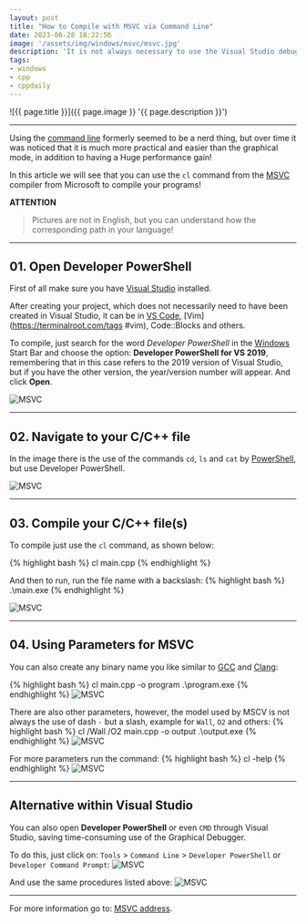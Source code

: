 ```yaml
---
layout: post
title: "How to Compile with MSVC via Command Line"
date: 2023-06-28 18:22:56
image: '/assets/img/windows/msvc/msvc.jpg'
description: 'It is not always necessary to use the Visual Studio debugger on Windows.'
tags:
- windows
- cpp
- cppdaily
---
```


![{{ page.title }}]({{ page.image }} '{{ page.description }}')

---

Using the [command line](https://terminalroot.com/tags#commands) formerly seemed to be a nerd thing, but over time it was noticed that it is much more practical and easier than the graphical mode, in addition to having a Huge performance gain!

In this article we will see that you can use the `cl` command from the [MSVC](https://learn.microsoft.com/en-us/cpp/build/reference/compiler-options?view=msvc-170) compiler from Microsoft to compile your programs!

**ATTENTION**
> Pictures are not in English, but you can understand how the corresponding path in your language!

---

## 01. Open Developer PowerShell
First of all make sure you have [Visual Studio](https://visualstudio.microsoft.com/) installed.

After creating your project, which does not necessarily need to have been created in Visual Studio, it can be in [VS Code](https://terminalroot.com/tags#vscode), [Vim](https://terminalroot.com/tags #vim), Code::Blocks and others.

To compile, just search for the word *Developer PowerShell* in the [Windows](https://terminalroot.com/tags#windows) Start Bar and choose the option: **Developer PowerShell for VS 2019**, remembering that in this case refers to the 2019 version of Visual Studio, but if you have the other version, the year/version number will appear. And click **Open**.

![MSVC](/assets/img/windows/msvc/MSVC-01-01.jpg)

---

## 02. Navigate to your C/C++ file
In the image there is the use of the commands `cd`, `ls` and `cat` by [PowerShell](https://terminalroot.com/tags#powershell), but use Developer PowerShell.

![MSVC](/assets/img/windows/msvc/MSVC-01-02.jpg)

---

## 03. Compile your C/C++ file(s)
To compile just use the `cl` command, as shown below:

{% highlight bash %}
cl main.cpp
{% endhighlight %}

And then to run, run the file name with a backslash:
{% highlight bash %}
.\main.exe
{% endhighlight %}

![MSVC](/assets/img/windows/msvc/MSVC-01-03.jpg)

---

## 04. Using Parameters for MSVC
You can also create any binary name you like similar to [GCC](https://terminalroot.com/tags#gcc) and [Clang](https://terminalroot.com/tags#clang):

{% highlight bash %}
cl main.cpp -o program
.\program.exe
{% endhighlight %}
![MSVC](/assets/img/windows/msvc/MSVC-01-04.jpg)

There are also other parameters, however, the model used by MSCV is not always the use of dash `-` but a slash, example for `Wall`, `O2` and others:
{% highlight bash %}
cl /Wall /O2 main.cpp -o output
.\output.exe
{% endhighlight %}
![MSVC](/assets/img/windows/msvc/MSVC-01-05.jpg)

For more parameters run the command:
{% highlight bash %}
cl -help
{% endhighlight %}
![MSVC](/assets/img/windows/msvc/MSVC-01-06.jpg)

---

## Alternative within Visual Studio
You can also open **Developer PowerShell** or even `CMD` through Visual Studio, saving time-consuming use of the Graphical Debugger.

To do this, just click on: `Tools` > `Command Line` > `Developer PowerShell` or `Developer Command Prompt`:
![MSVC](/assets/img/windows/msvc/MSVC-01-07.jpg)

And use the same procedures listed above:
![MSVC](/assets/img/windows/msvc/MSVC-01-08.jpg)

---

For more information go to: [MSVC address](https://learn.microsoft.com/en-us/cpp/build/reference/compiler-options?view=msvc-170).


